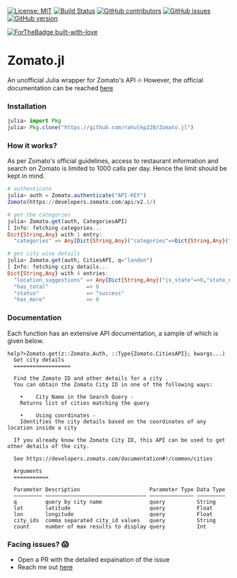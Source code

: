 [![License: MIT](https://img.shields.io/badge/License-MIT-yellow.svg)](https://opensource.org/licenses/MIT) [![Build Status](https://travis-ci.org/rahulkp220/Zomato.jl.svg?branch=master)](https://travis-ci.org/rahulkp220/Zomato.jl) [![GitHub contributors](https://img.shields.io/github/contributors/rahulkp220/Zomato.jl.svg)](https://github.com/rahulkp220/Zomato.jl/graphs/contributors) [![GitHub issues](https://img.shields.io/github/issues/rahulkp220/Zomato.jl.svg)](https://github.com/rahulkp220/Zomato.jl/issues/) [![GitHub version](https://badge.fury.io/gh/rahulkp220%2FZomato.jl.svg)](https://github.com/rahulkp220/Zomato.jl)

[![ForTheBadge built-with-love](http://ForTheBadge.com/images/badges/built-with-love.svg)](https://github.com/rahulkp220/)

# Zomato.jl

An unofficial Julia wrapper for Zomato's API :fire:
However, the official documentation can be reached [here](https://developers.zomato.com/documentation)

### Installation

```julia
julia> import Pkg
julia> Pkg.clone("https://github.com/rahulkp220/Zomato.jl")
```

### How it works?
As per Zomato's official guidelines, access to restaurant information and search on Zomato is limited to 1000 calls per day. Hence the limit should be kept in mind.

```julia
# authenticate
julia> auth = Zomato.authenticate("API-KEY")
Zomato(https://developers.zomato.com/api/v2.1/)

# get the categories
julia> Zomato.get(auth, CategoriesAPI)
[ Info: fetching categories...
Dict{String,Any} with 1 entry:
  "categories" => Any[Dict{String,Any}("categories"=>Dict{String,Any}("name"=>"Delivery","id"=>1)), Dict{String,Any}("categories"=>Dict{String,Any}("name"=>…

# get city wise details
julia> Zomato.get(auth, CitiesAPI, q="london")
[ Info: fetching city details...
Dict{String,Any} with 4 entries:
  "location_suggestions" => Any[Dict{String,Any}("is_state"=>0,"state_name"=>"England and Wales","name"=>"London","id"=>61,"state_code"=>"England and Wales"…
  "has_total"            => 0
  "status"               => "success"
  "has_more"             => 0
```

### Documentation

Each function has an extensive API documentation, a sample of which is given below.

```
help?>Zomato.get(z::Zomato.Auth, ::Type{Zomato.CitiesAPI}; kwargs...)
  Get city details
  ==================

  Find the Zomato ID and other details for a city . 
  You can obtain the Zomato City ID in one of the following ways:

    •    City Name in the Search Query - 
    Returns list of cities matching the query

    •    Using coordinates - 
    Identifies the city details based on the coordinates of any location inside a city

  If you already know the Zomato City ID, this API can be used to get other details of the city.

  See https://developers.zomato.com/documentation#!/common/cities

  Arguments
  ===========

  Parameter Description                      Parameter Type Data Type
  ––––––––– –––––––––––––––––––––––––––––––– –––––––––––––– –––––––––
  q         query by city name               query          String
  lat       latitude                         query          Float
  lon       longitude                        query          Float
  city_ids  comma separated city_id values   query          String
  count     number of max results to display query          Int
```

### Facing issues? :scream:
* Open a PR with the detailed expaination of the issue
* Reach me out [here](https://www.rahullakhanpal.in)

